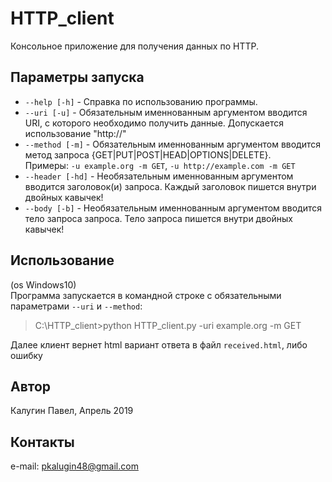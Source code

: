 # HTTP_client
Консольное приложение для получения данных по HTTP.<br />

## Параметры запуска
* `--help [-h]` - Справка по использованию программы.
* `--uri [-u]` - Обязательным именнованным аргументом вводится URI, с которого необходимо получить данные. Допускается использование "http://"<br />
* `--method [-m]` - Обязательным именнованным аргументом вводится метод запроса {GET|PUT|POST|HEAD|OPTIONS|DELETE}.<br />
Примеры: `-u example.org -m GET`, `-u http://example.com -m GET`
* `--header [-hd]` - Необязательным именнованным аргументом вводится заголовок(и) запроса. Каждый заголовок пишется внутри двойных кавычек!
* `--body [-b]` - Необязательным именнованным аргументом вводится тело запроса запроса. Тело запроса пишется внутри двойных кавычек!

## Использование
(os Windows10)<br />
Программа запускается в командной строке с обязательными параметрами `--uri` и `--method`:<br />
> C:\HTTP_client>python HTTP_client.py -uri example.org -m GET

Далее клиент вернет html вариант ответа в файл `received.html`, либо ошибку
## Автор
Калугин Павел, Апрель 2019
## Контакты
e-mail: pkalugin48@gmail.com